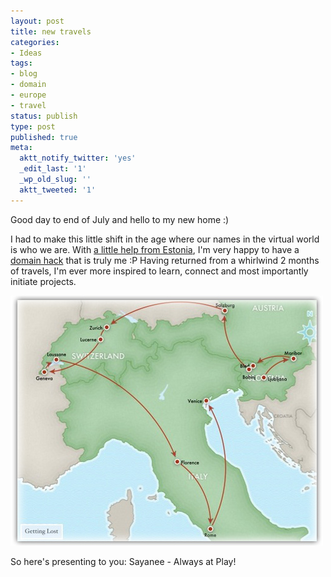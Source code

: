 ```yaml
---
layout: post
title: new travels
categories:
- Ideas
tags:
- blog
- domain
- europe
- travel
status: publish
type: post
published: true
meta:
  aktt_notify_twitter: 'yes'
  _edit_last: '1'
  _wp_old_slug: ''
  aktt_tweeted: '1'
---
```

Good day to end of July and hello to my new home :)

I had to make this little shift in the age where our names in the virtual world is who we are. With <a href="http://www.eestiinternet.ee/eng/news/new-domain-system-comes-into-effect-in-estonia/_year/2010">a little help from Estonia</a>, I'm very happy to have a <a href="http://en.wikipedia.org/wiki/Domain_hack">domain hack</a> that is truly me :P Having returned from a whirlwind 2 months of travels, I'm ever more inspired to learn, connect and most importantly initiate projects.

<img class="aligncenter size-full wp-image-749" title="travel-route" src="/img/travel-route.jpg" alt="" />

So here's presenting to you: Sayanee - Always at Play!
